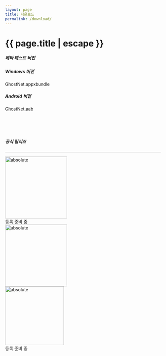 ```yaml
---
layout: page
title: 다운로드
permalink: /download/
---
```


<h1 class="page-title">{{ page.title | escape }}</h1>
<div class="container">
    <div class="row center">  
    <h5>베타 테스트 버전</h5>
    </div>
    <div class="row center">      
        <div class="col s12 m6">    
        <h5>Windows 버전</h5> GhostNet.appxbundle
        </div>  
        <div class="col s12 m6">    
        <h5>Android 버전</h5> 
        <a href='{{ "/assets/app/com.ghostnet.GhostNet.apk" | relative_url }}'>GhostNet.aab</a>        
        </div>
    </div>
    <div class="row center">  <br><br><br><br>
    <h5>공식 릴리즈</h5>
    </div>
    <hr class="my-3">
    <div class="row center">      
        <div class="col s12 m4 center">     
        <img width="200" data-action="zoom" src='{{ "/assets/Google_Play_Store_badge_EN.svg" | relative_url }}' alt='absolute'> <br>
        등록 준비 중
        </div>
        <div class="col s12 m4">    
        <a href="https://www.microsoft.com/ko-kr/p/ghostnet/9phc4s6d6b7q?activetab=pivot:overviewtab"><img width="200" data-action="zoom" src='{{ "/assets/windows-store-badge.png" | relative_url }}' alt='absolute'></a>
        </div>
        <div class="col s12 m4 center">     
        <img width="190" data-action="zoom" src='{{ "/assets/App_Store_Badge_US-UK.svg" | relative_url }}' alt='absolute'> <br>
        등록 준비 중
        </div>
    </div>
    <div class="row center">   
    <br><br><br><br><br><br><br><br><br><br><br><br><br><br>
    </div>
</div>